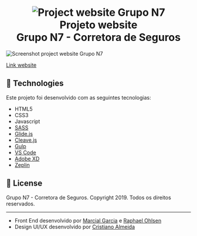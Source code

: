<h1 align="center">
    <img alt="Project website Grupo N7" src="https://user-images.githubusercontent.com/43100363/78835635-e6bf3e80-79c6-11ea-9a18-21ac7f5d0e7e.jpg" />
    <br> Projeto website<br />Grupo N7 - Corretora de Seguros
</h1>

<img alt="Screenshot project website Grupo N7" src="https://user-images.githubusercontent.com/43100363/78895595-802d3580-7a45-11ea-8fa6-439fd8462c69.jpg" />

[Link website](http://www.grupon7.com.br/)


## :rocket: Technologies

Este projeto foi desenvolvido com as seguintes tecnologias:

-  HTML5
-  CSS3
-  Javascript
-  [SASS](https://sass-lang.com/)
-  [Glide.js](https://glidejs.com/)
-  [Cleave.js](https://nosir.github.io/cleave.js/)
-  [Gulp](https://gulpjs.com/)
-  [VS Code](https://code.visualstudio.com/)
-  [Adobe XD](https://www.adobe.com/br/products/xd.html?promoid=PYPVQ3HN&mv=other)
-  [Zeplin](https://zeplin.io/)

## :memo: License
Grupo N7 - Corretora de Seguros. Copyright 2019. Todos os direitos reservados.

---

- Front End desenvolvido por [Marcial Garcia](https://www.linkedin.com/in/marcial-garcia/) e [Raphael Ohlsen](https://www.linkedin.com/in/raphael-bernardo-ohlsen-79115689/)
- Design UI/UX desenvolvido por [Cristiano Almeida](https://www.linkedin.com/in/cristianodealmeida/)
